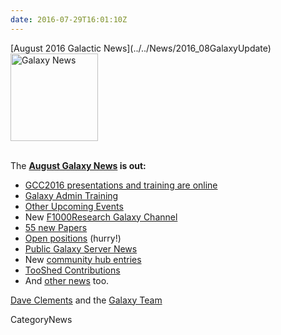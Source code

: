 ```yaml
---
date: 2016-07-29T16:01:10Z
---
```

<div class='newsItemHeader'>[August 2016 Galactic News](../../News/2016_08GalaxyUpdate)</div>

<div class='right'>
<a href='/GalaxyUpdates/2016_08'><img src='/Images/GalaxyLogos/GalaxyNews.png' alt='Galaxy News' width=140 /></a><br /><br />
</div>

The **[August Galaxy News](../../GalaxyUpdates/2016_08) is out:**

* [GCC2016 presentations and training are online](/GalaxyUpdates/2016_08#gcc2016-presentations-and-training-are-online)
* [Galaxy Admin Training](/GalaxyUpdates/2016_08#galaxy-admin-training-november-7-11-salt-lake-city-utah)
* [Other Upcoming Events](/GalaxyUpdates/2016_08#other-upcoming-events)
* New [F1000Research Galaxy Channel](/GalaxyUpdates/2016_08#f1000research-galaxy-channel)
* [55 new Papers](/GalaxyUpdates/2016_08#new-papers)
* [Open positions](/GalaxyUpdates/2016_08#whos-hiring) (hurry!)
* [Public Galaxy Server News](/GalaxyUpdates/2016_08#public-galaxy-server-news)
* New [community hub entries](/GalaxyUpdates/2016_08#galaxy-community-hubs)
* [TooShed Contributions](/GalaxyUpdates/2016_08#toolshed-contributions)
* And [other news](/GalaxyUpdates/2016_08#other-news) too.

[Dave Clements](/DaveClements) and the [Galaxy Team](../../GalaxyTeam)


CategoryNews
